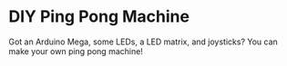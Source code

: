 # DIY Ping Pong Machine
 Got an Arduino Mega, some LEDs, a LED matrix, and joysticks? You can make your own ping pong machine!
